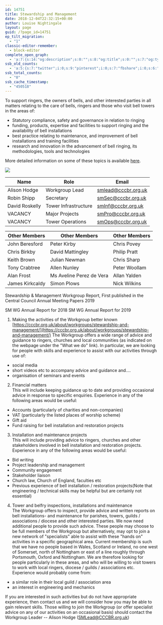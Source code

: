 ```yaml
---
id: 14751
title: Stewardship and Management
date: 2018-12-04T22:32:15+00:00
author: Louise Nightingale
layout: page
guid: /?page_id=14751
ep_tilt_migration:
  - "1"
classic-editor-remember:
  - block-editor
complete_open_graph:
  - 'a:7:{s:14:"og:description";s:0:"";s:8:"og:title";s:0:"";s:7:"og:type";s:0:"";s:12:"twitter:card";s:7:"summary";s:15:"twitter:creator";s:0:"";s:19:"twitter:description";s:0:"";s:8:"og:image";s:0:"";}'
ssb_old_counts:
  - 'a:5:{s:7:"twitter";i:0;s:9:"pinterest";i:0;s:7:"fbshare";i:0;s:6:"reddit";i:0;s:6:"tumblr";N;}'
ssb_total_counts:
  - "0"
ssb_cache_timestamp:
  - "450518"
---
```

To support ringers, the owners of bells, and other interested parties in all matters relating to the care of bells, ringers and those who visit bell towers in the areas of:

* Statutory compliance, safety and governance in relation to ringing
* funding, products, expertise and facilities to support ringing and the availability of bell installations
* best practice relating to maintenance, and improvement of bell installations and training facilities
* research and innovation in the advancement of bell ringing, its methodologies, tools and technologies

More detailed information on some of these topics is available [here](https://cccbr.org.uk/resources/stewardship-and-management/).

![](https://cccbr.org.uk/wp-content/uploads/2020/06/Workgroup-capabilities-June-2020.jpg)

| Name           | Role                 | Email                                             |
| -------------- | -------------------- | ------------------------------------------------- |
| Alison Hodge   | Workgroup Lead       | [smlead@cccbr.org.uk](mailto:smlead@cccbr.org.uk) |
| Robin Shipp    | Secretary            | [smSec@cccbr.org.uk](mailto:smsec@cccbr.org.uk)   |
| David Roskelly | Tower Infrastructure | [smInf@cccbr.org.uk](mailto:sminf@cccbr.org.uk)   |
| VACANCY        | Major Projects       | [smPro@cccbr.org.uk](mailto:smpro@cccbr.org.uk)   |
| VACANCY        | Tower Operations     | [smOps@cccbr.org.uk](mailto:smops@cccbr.org.uk)   |

| Other Members   | Other Members            | Other Members |
| --------------- | ------------------------ | ------------- |
| John Beresford  | Peter Kirby              | Chris Povey   |
| Chris Birkby    | David Mattingley         | Philip Pratt  |
| Keith Brown     | Julian Newman            | Chris Sharp   |
| Tony Crabtree   | Allen Nunley             | Peter Woollam |
| Alan Frost      | Ms Aveline Perez de Vera | Allan Yalden  |
| James Kirkcaldy | Simon Plows              | Nick Wilkins  |

Stewardship & Management Workgroup Report, First published in the Central Council Annual Meeting Papers 2019

SM WG Annual Report for 2018
SM WG Annual Report for 2019

1. Making the activities of the Workgroup better known  
[https://cccbr.org.uk/about/workgroups/stewardship-and-management/](https://cccbr.org.uk/about/workgroups/stewardship-and-management/) The Workgroup offers a wide range of advice and guidance to ringers, churches and local communities (as indicated on the webpage under the "What we do" link). In particular, we are looking for people with skills and experience to assist with our activities through use of:
  * social media
  * short videos etc to accompany advice and guidance and....
  * organisation of seminars and events
2. Financial matters  
This will include keeping guidance up to date and providing occasional advice in response to specific enquiries. Experience in any of the following areas would be useful:
  * Accounts (particularly of charities and non-companies)
  * VAT (particularly the listed places of worship scheme)
  * Gift aid
  * Fund raising for bell installation and restoration projects
3. Installation and maintenance projects  
This will include providing advice to ringers, churches and other stakeholders involved in bell installation and restoration projects. Experience in any of the following areas would be useful:
  * Bid writing
  * Project leadership and management
  * Community engagement
  * Stakeholder liaison
  * Church law, Church of England, faculties etc
  * Previous experience of bell installation / restoration projects(Note that engineering / technical skills may be helpful but are certainly not essential)
4. Tower and belfry inspections, installations and maintenance  
The Workgroup offers to inspect, provide advice and written reports on bell installations- and maintenance for parishes, towers, guilds / associations / diocese and other interested parties.  We now need additional people to provide such advice. These people may choose to be full members of the Workgroup but alternatively, may opt to join a new network of "specialists" able to assist with these "hands on" activities in a specific geographical area. Current membership is such that we have no people based in Wales, Scotland or Ireland, no one west of Somerset, north of Nottingham or east of a line roughly through Portsmouth, Oxford and Nottingham. We are therefore looking for people particularly in these areas, and who will be willing to visit towers to work with local ringers, diocese / guilds / associations etc. Experience would probably come from:
  * a similar role in their local guild / association area
  * an interest in engineering and mechanics

If you are interested in such activities but do not have appropriate experience, then contact us and we will consider how you may be able to gain relevant skills. Those willing to join the Workgroup (or offer specialist advice on any of our activities on an occasional basis) should contact the Workgroup Leader -- Alison Hodge ([SMLead@CCCBR.org.uk](mailto:SMLead@CCCBR.org.uk))
